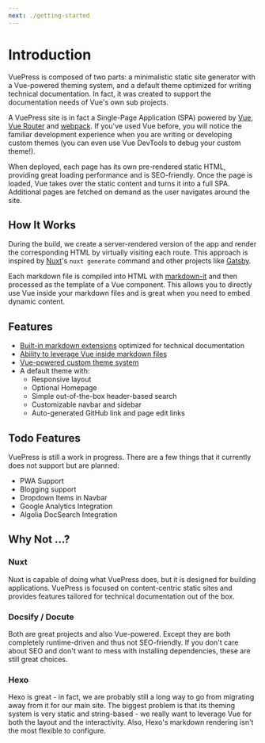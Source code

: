 ```yaml
---
next: ./getting-started
---
```


# Introduction

VuePress is composed of two parts: a minimalistic static site generator with a Vue-powered theming system, and a default theme optimized for writing technical documentation. In fact, it was created to support the documentation needs of Vue's own sub projects.

A VuePress site is in fact a Single-Page Application (SPA) powered by [Vue](http://vuejs.org/), [Vue Router](https://github.com/vuejs/vue-router) and [webpack](http://webpack.js.org/). If you've used Vue before, you will notice the familiar development experience when you are writing or developing custom themes (you can even use Vue DevTools to debug your custom theme!).

When deployed, each page has its own pre-rendered static HTML, providing great loading performance and is SEO-friendly. Once the page is loaded, Vue takes over the static content and turns it into a full SPA. Additional pages are fetched on demand as the user navigates around the site.

## How It Works

During the build, we create a server-rendered version of the app and render the corresponding HTML by virtually visiting each route. This approach is inspired by [Nuxt](https://nuxtjs.org/)'s `nuxt generate` command and other projects like [Gatsby](https://www.gatsbyjs.org/).

Each markdown file is compiled into HTML with [markdown-it](https://github.com/markdown-it/markdown-it) and then processed as the template of a Vue component. This allows you to directly use Vue inside your markdown files and is great when you need to embed dynamic content.

## Features

- [Built-in markdown extensions](./markdown.md) optimized for technical documentation
- [Ability to leverage Vue inside markdown files](./using-vue.md)
- [Vue-powered custom theme system](./custom-thems)
- A default theme with:
  - Responsive layout
  - Optional Homepage
  - Simple out-of-the-box header-based search
  - Customizable navbar and sidebar
  - Auto-generated GitHub link and page edit links

## Todo Features

VuePress is still a work in progress. There are a few things that it currently does not support but are planned:

- PWA Support
- Blogging support
- Dropdown Items in Navbar
- Google Analytics Integration
- Algolia DocSearch Integration

## Why Not ...?

### Nuxt

Nuxt is capable of doing what VuePress does, but it is designed for building applications. VuePress is focused on content-centric static sites and provides features tailored for technical documentation out of the box.

### Docsify / Docute

Both are great projects and also Vue-powered. Except they are both completely runtime-driven and thus not SEO-friendly. If you don't care about SEO and don't want to mess with installing dependencies, these are still great choices.

### Hexo

Hexo is great - in fact, we are probably still a long way to go from migrating away from it for our main site. The biggest problem is that its theming system is very static and string-based - we really want to leverage Vue for both the layout and the interactivity. Also, Hexo's markdown rendering isn't the most flexible to configure.
